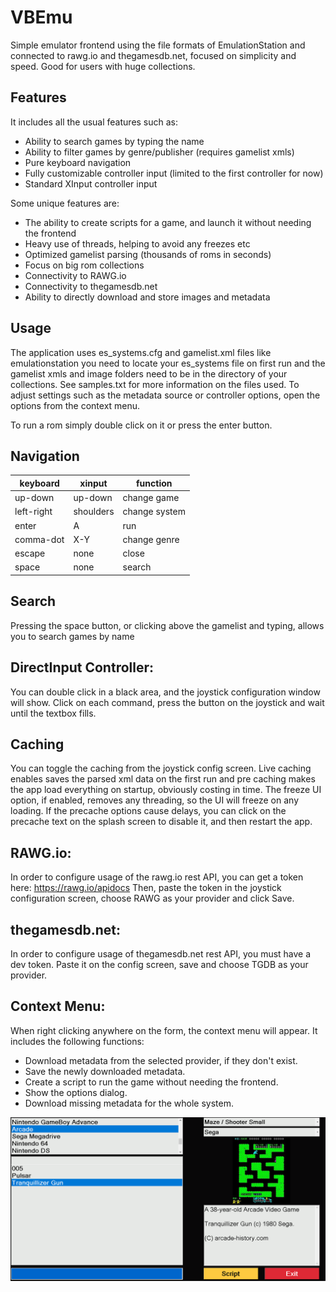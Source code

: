 # VBEmu

Simple emulator frontend using the file formats of EmulationStation and connected to rawg.io and thegamesdb.net, focused on simplicity and speed.
Good for users with huge collections.

## Features

It includes all the usual features such as:

- Ability to search games by typing the name
- Ability to filter games by genre/publisher (requires gamelist xmls)
- Pure keyboard navigation
- Fully customizable controller input (limited to the first controller for now)
- Standard XInput controller input

Some unique features are:

- The ability to create scripts for a game, and launch it without needing the frontend
- Heavy use of threads, helping to avoid any freezes etc
- Optimized gamelist parsing (thousands of roms in seconds)
- Focus on big rom collections
- Connectivity to RAWG.io
- Connectivity to thegamesdb.net
- Ability to directly download and store images and metadata

## Usage

The application uses es_systems.cfg and gamelist.xml files like emulationstation
you need to locate your es_systems file on first run and the gamelist xmls and image folders need to be in the directory of your collections.
See samples.txt for more information on the files used.
To adjust settings such as the metadata source or controller options, open the options from the context menu.

To run a rom simply double click on it or press the enter button.

## Navigation

| keyboard   | xinput    | function      |
| ---------- | --------- | ------------- |
| up-down    | up-down   | change game   |
| left-right | shoulders | change system |
| enter      | A         | run           |
| comma-dot  | X-Y       | change genre  |
| escape     | none      | close         |
| space      | none      | search        |

## Search

Pressing the space button, or clicking above the gamelist and typing, allows you to search
games by name

## DirectInput Controller:

You can double click in a black area, and the joystick configuration window will show.
Click on each command, press the button on the joystick and wait until the textbox fills.

## Caching

You can toggle the caching from the joystick config screen. Live caching enables saves the parsed xml data
on the first run and pre caching makes the app load everything on startup, obviously costing in time.
The freeze UI option, if enabled, removes any threading, so the UI will freeze on any loading.
If the precache options cause delays, you can click on the precache text on the splash screen
to disable it, and then restart the app.

## RAWG.io:

In order to configure usage of the rawg.io rest API, you can get a token here:
https://rawg.io/apidocs
Then, paste the token in the joystick configuration screen, choose RAWG as your provider and click Save.

## thegamesdb.net:

In order to configure usage of thegamesdb.net rest API, you must have a dev token.
Paste it on the config screen, save and choose TGDB as your provider.

## Context Menu:

When right clicking anywhere on the form, the context menu will appear.
It includes the following functions:

- Download metadata from the selected provider, if they don't exist.
- Save the newly downloaded metadata.
- Create a script to run the game without needing the frontend.
- Show the options dialog.
- Download missing metadata for the whole system.

![Screenshot](/screenshot.png)
